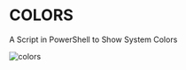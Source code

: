 # COLORS
A Script in PowerShell to Show System Colors


![colors](https://user-images.githubusercontent.com/75056416/139248927-35a24088-70b3-4843-99b6-e1bcf46a5d5e.png)
